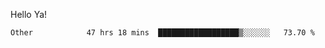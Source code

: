 Hello Ya!

<!--START_SECTION:waka-->

```text
Other            47 hrs 18 mins  ██████████████████▒░░░░░░   73.70 %
```

<!--END_SECTION:waka-->
